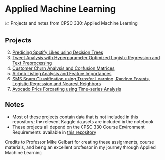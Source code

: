 # Applied Machine Learning
📈 Projects and notes from CPSC 330: Applied Machine Learning

## Projects
2. [Predicing Spotify Likes using Decision Trees](2%20-%20Predicing%20Spotify%20Likes%20using%20Decision%20Trees.ipynb)
3. [Tweet Analysis with Hyperparameter Optimized Logistic Regression and Text Preprocessing](3%20-%20Tweet%20Analysis%20with%20Hyperparameter%20Optimized%20Logistic%20Regression%20and%20Text%20Preprocessing.ipynb)
4. [Customer Churn Analysis and Confusion Matrices](4%20-%20Customer%20Churn%20Analysis%20and%20Confusion%20Matrices.ipynb)
5. [Airbnb Listing Analysis and Feature Importances](5%20-%20Airbnb%20Listing%20Analysis%20and%20Feature%20Importances.ipynb)
6. [SMS Spam Classification using Transfer Learning, Random Forests, Logistic Regression and Nearest Neighbors](6%20-%20SMS%20Spam%20Classification%20using%20Transfer%20Learning%2C%20Random%20Forests%2C%20Logistic%20Regression%20and%20Nearest%20Neighbors.ipynb)
7. [Avocado Price Forcasting using Time-series Analysis](7%20-%20Avocado%20Price%20Forcasting%20using%20Time-series%20Analysis.ipynb)

## Notes
- Most of these projects contain data that is not included in this repository; the relevent Kaggle datasets are included in the notebook
- These projects all depend on the CPSC 330 Course Environment Requirements, available in [this repository](https://github.com/UBC-CS/cpsc330)

Credits to Professor Mike Gelbart for creating these assignments, course materials, and being an excellent professor in my journey through Applied Machine Learning
